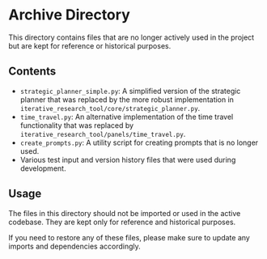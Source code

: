# Archive Directory

This directory contains files that are no longer actively used in the project but are kept for reference or historical purposes.

## Contents

- `strategic_planner_simple.py`: A simplified version of the strategic planner that was replaced by the more robust implementation in `iterative_research_tool/core/strategic_planner.py`.
- `time_travel.py`: An alternative implementation of the time travel functionality that was replaced by `iterative_research_tool/panels/time_travel.py`.
- `create_prompts.py`: A utility script for creating prompts that is no longer used.
- Various test input and version history files that were used during development.

## Usage

The files in this directory should not be imported or used in the active codebase. They are kept only for reference and historical purposes.

If you need to restore any of these files, please make sure to update any imports and dependencies accordingly. 